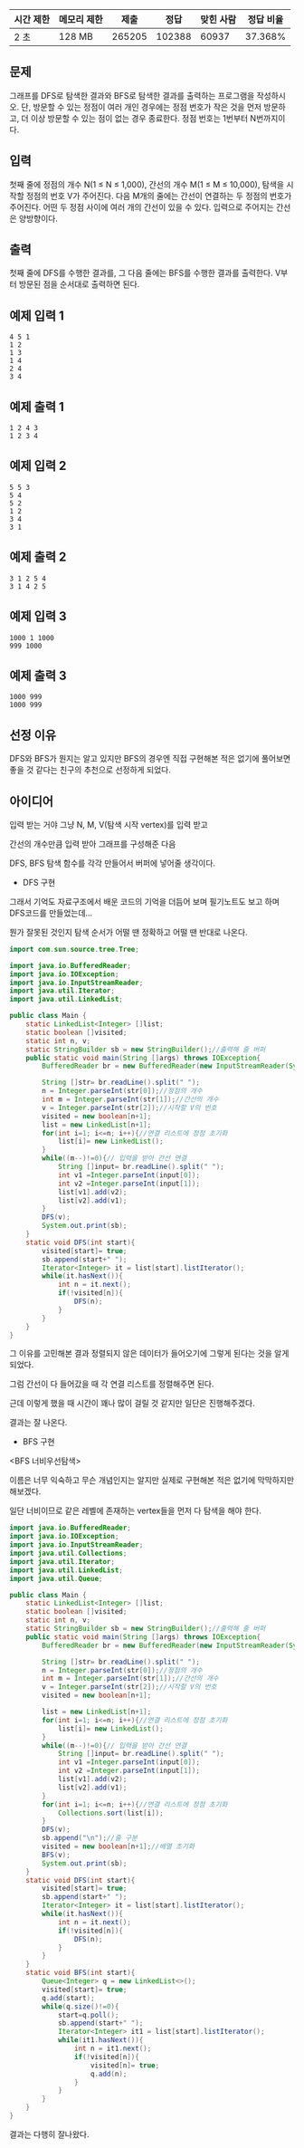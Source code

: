 | 시간 제한 | 메모리 제한 | 제출 | 정답 | 맞힌 사람 | 정답 비율 |
| --- | --- | --- | --- | --- | --- |
| 2 초 | 128 MB | 265205 | 102388 | 60937 | 37.368% |

## 문제

그래프를 DFS로 탐색한 결과와 BFS로 탐색한 결과를 출력하는 프로그램을 작성하시오. 단, 방문할 수 있는 정점이 여러 개인 경우에는 정점 번호가 작은 것을 먼저 방문하고, 더 이상 방문할 수 있는 점이 없는 경우 종료한다. 정점 번호는 1번부터 N번까지이다.

## 입력

첫째 줄에 정점의 개수 N(1 ≤ N ≤ 1,000), 간선의 개수 M(1 ≤ M ≤ 10,000), 탐색을 시작할 정점의 번호 V가 주어진다. 다음 M개의 줄에는 간선이 연결하는 두 정점의 번호가 주어진다. 어떤 두 정점 사이에 여러 개의 간선이 있을 수 있다. 입력으로 주어지는 간선은 양방향이다.

## 출력

첫째 줄에 DFS를 수행한 결과를, 그 다음 줄에는 BFS를 수행한 결과를 출력한다. V부터 방문된 점을 순서대로 출력하면 된다.

## 예제 입력 1

```
4 5 1
1 2
1 3
1 4 
2 4
3 4

```

## 예제 출력 1

```
1 2 4 3
1 2 3 4

```

## 예제 입력 2

```
5 5 3
5 4
5 2
1 2
3 4
3 1

```

## 예제 출력 2

```
3 1 2 5 4
3 1 4 2 5

```

## 예제 입력 3

```
1000 1 1000
999 1000

```

## 예제 출력 3

```
1000 999
1000 999
```

## 선정 이유

DFS와 BFS가 뭔지는 알고 있지만 BFS의 경우엔 직접 구현해본 적은 없기에 풀어보면 좋을 것 같다는 친구의 추천으로 선정하게 되었다.

## 아이디어

입력 받는 거야 그냥 N, M, V(탐색 시작 vertex)를 입력 받고 

간선의 개수만큼 입력 받아 그래프를 구성해준 다음 

DFS, BFS 탐색 함수를 각각 만들어서 버퍼에 넣어줄 생각이다.

- DFS 구현

그래서 기억도 자료구조에서 배운 코드의 기억을 더듬어 보며 필기노트도 보고 하며 DFS코드를 만들었는데… 

뭔가 잘못된 것인지 탐색 순서가 어떨 땐 정확하고 어떨 땐 반대로 나온다.

```java
import com.sun.source.tree.Tree;

import java.io.BufferedReader;
import java.io.IOException;
import java.io.InputStreamReader;
import java.util.Iterator;
import java.util.LinkedList;

public class Main {
    static LinkedList<Integer> []list;
    static boolean []visited;
    static int n, v;
    static StringBuilder sb = new StringBuilder();//출력해 줄 버퍼
    public static void main(String []args) throws IOException{
        BufferedReader br = new BufferedReader(new InputStreamReader(System.in));

        String []str= br.readLine().split(" ");
        n = Integer.parseInt(str[0]);//정점의 개수
        int m = Integer.parseInt(str[1]);//간선의 개수
        v = Integer.parseInt(str[2]);//시작할 V의 번호
        visited = new boolean[n+1];
        list = new LinkedList[n+1];
        for(int i=1; i<=n; i++){//연결 리스트에 정점 초기화
            list[i]= new LinkedList();
        }
        while((m--)!=0){// 입력을 받아 간선 연결
            String []input= br.readLine().split(" ");
            int v1 =Integer.parseInt(input[0]);
            int v2 =Integer.parseInt(input[1]);
            list[v1].add(v2);
            list[v2].add(v1);
        }
        DFS(v);
        System.out.print(sb);
    }
    static void DFS(int start){
        visited[start]= true;
        sb.append(start+" ");
        Iterator<Integer> it = list[start].listIterator();
        while(it.hasNext()){
            int n = it.next();
            if(!visited[n]){
                DFS(n);
            }
        }
    }
}
```

그 이유를 고민해본 결과 정렬되지 않은 데이터가 들어오기에 그렇게 된다는 것을 알게 되었다.

그럼 간선이 다 들어갔을 때 각 연결 리스트를 정렬해주면 된다.

근데 이렇게 했을 때 시간이 꽤나 많이 걸릴 것 같지만 일단은 진행해주겠다.

결과는 잘 나온다.

- BFS 구현

<BFS 너비우선탐색>

이름은 너무 익숙하고 무슨 개념인지는 알지만 실제로 구현해본 적은 없기에 막막하지만 해보겠다.

일단 너비이므로 같은 레벨에 존재하는 vertex들을 먼저 다 탐색을 해야 한다.

```java
import java.io.BufferedReader;
import java.io.IOException;
import java.io.InputStreamReader;
import java.util.Collections;
import java.util.Iterator;
import java.util.LinkedList;
import java.util.Queue;

public class Main {
    static LinkedList<Integer> []list;
    static boolean []visited;
    static int n, v;
    static StringBuilder sb = new StringBuilder();//출력해 줄 버퍼
    public static void main(String []args) throws IOException{
        BufferedReader br = new BufferedReader(new InputStreamReader(System.in));

        String []str= br.readLine().split(" ");
        n = Integer.parseInt(str[0]);//정점의 개수
        int m = Integer.parseInt(str[1]);//간선의 개수
        v = Integer.parseInt(str[2]);//시작할 V의 번호
        visited = new boolean[n+1];

        list = new LinkedList[n+1];
        for(int i=1; i<=n; i++){//연결 리스트에 정점 초기화
            list[i]= new LinkedList();
        }
        while((m--)!=0){// 입력을 받아 간선 연결
            String []input= br.readLine().split(" ");
            int v1 =Integer.parseInt(input[0]);
            int v2 =Integer.parseInt(input[1]);
            list[v1].add(v2);
            list[v2].add(v1);
        }
        for(int i=1; i<=n; i++){//연결 리스트에 정점 초기화
            Collections.sort(list[i]);
        }
        DFS(v);
        sb.append("\n");//줄 구분
        visited = new boolean[n+1];//배열 초기화
        BFS(v);
        System.out.print(sb);
    }
    static void DFS(int start){
        visited[start]= true;
        sb.append(start+" ");
        Iterator<Integer> it = list[start].listIterator();
        while(it.hasNext()){
            int n = it.next();
            if(!visited[n]){
                DFS(n);
            }
        }
    }
    static void BFS(int start){
        Queue<Integer> q = new LinkedList<>();
        visited[start]= true;
        q.add(start);
        while(q.size()!=0){
            start=q.poll();
            sb.append(start+" ");
            Iterator<Integer> it1 = list[start].listIterator();
            while(it1.hasNext()){
                int n = it1.next();
                if(!visited[n]){
                    visited[n]= true;
                    q.add(n);
                }
            }
        }
    }
}
```

결과는 다행히 잘나왔다.
